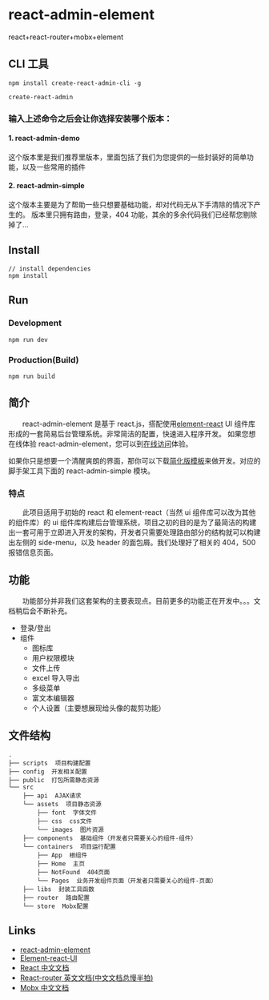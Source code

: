 # react-admin-element

react+react-router+mobx+element

## CLI 工具

```
npm install create-react-admin-cli -g

create-react-admin
```

### 输入上述命令之后会让你选择安装哪个版本：

#### 1. react-admin-demo

这个版本里是我们推荐里版本，里面包括了我们为您提供的一些封装好的简单功能，以及一些常用的插件

#### 2. react-admin-simple

这个版本主要是为了帮助一些只想要基础功能，却对代码无从下手清除的情况下产生的。
版本里只拥有路由，登录，404 功能，其余的多余代码我们已经帮您剔除掉了...

## Install

```bush
// install dependencies
npm install
```

## Run

### Development

```bush
npm run dev
```

### Production(Build)

```bush
npm run build
```

## 简介

&emsp;&emsp;react-admin-element 是基于 react.js，搭配使用[element-react](https://elemefe.github.io/element-react/#/zh-CN/quick-start) UI 组件库形成的一套简易后台管理系统。非常简洁的配置，快速进入程序开发。
如果您想在线体验 react-admin-element，您可以到[在线访问](https://blubiubiu.github.io/build/#/)体验。

如果你只是想要一个清醒爽朗的界面，那你可以下载[简化版模板](https://github.com/Blubiubiu/react-admin-element/tree/clean_version)来做开发。对应的脚手架工具下面的 react-admin-simple 模块。

### 特点

&emsp;&emsp;此项目适用于初始的 react 和 element-react（当然 ui 组件库可以改为其他的组件库）的 ui 组件库构建后台管理系统，项目之初的目的是为了最简洁的构建出一套可用于立即进入开发的架构，开发者只需要处理路由部分的结构就可以构建出左侧的 side-menu，以及 header 的面包屑。我们处理好了相关的 404，500 报错信息页面。

## 功能

&emsp;&emsp;功能部分并非我们这套架构的主要表现点。目前更多的功能正在开发中。。。文档稍后会不断补充。

- 登录/登出
- 组件
  - 图标库
  - 用户权限模块
  - 文件上传
  - excel 导入导出
  - 多级菜单
  - 富文本编辑器
  - 个人设置（主要想展现给头像的裁剪功能）

## 文件结构

```shell
.
├── scripts  项目构建配置
├── config  开发相关配置
├── public  打包所需静态资源
└── src
    ├── api  AJAX请求
    └── assets  项目静态资源
        ├── font  字体文件
        ├── css  css文件
        └── images  图片资源
    ├── components  基础组件（开发者只需要关心的组件-组件）
    └── containers  项目运行配置
        ├── App  根组件
        ├── Home  主页
        ├── NotFound  404页面
        └── Pages  业务开发组件页面（开发者只需要关心的组件-页面）
    ├── libs  封装工具函数
    ├── router  路由配置
    └── store  Mobx配置
```

## Links

- [react-admin-element](https://github.com/Blubiubiu/react-admin-element)
- [Element-react-UI](https://elemefe.github.io/element-react/#/zh-CN/quick-start)
- [React 中文文档](https://react.docschina.org/)
- [React-router 英文文档(中文文档总慢半拍)](https://reacttraining.com/react-router/)
- [Mobx 中文文档](https://cn.mobx.js.org/)
